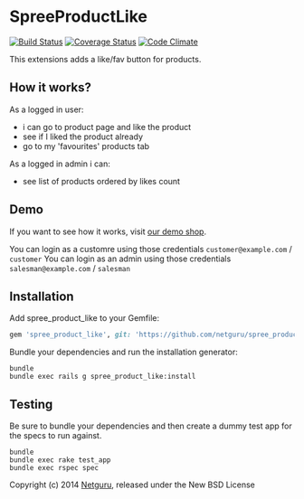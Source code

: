 SpreeProductLike
================
[![Build Status](https://travis-ci.org/netguru/spree_product_like.png)](https://travis-ci.org/netguru/spree_product_like)
[![Coverage Status](https://coveralls.io/repos/netguru/spree_product_like/badge.png?branch=master)](https://coveralls.io/r/netguru/spree_product_like?branch=master)
[![Code Climate](https://codeclimate.com/github/netguru/spree_product_like.png)](https://codeclimate.com/github/netguru/spree_product_like)

This extensions adds a like/fav button for products.

How it works?
-------------

As a logged in user:

  - i can go to product page and like the product 
  - see if I liked the product already
  - go to my 'favourites' products tab 

As a logged in admin i can: 

  - see list of products ordered by likes count 

Demo
----

If you want to see how it works, visit [our demo shop](https://spree-product-like.herokuapp.com).

You can login as a customre using those credentials `customer@example.com` / `customer`
You can login as an admin using those credentials `salesman@example.com` / `salesman`

Installation
------------

Add spree_product_like to your Gemfile:

```ruby
gem 'spree_product_like', git: 'https://github.com/netguru/spree_product_like.git', branch: '2-1-stable'
```

Bundle your dependencies and run the installation generator:

```shell
bundle
bundle exec rails g spree_product_like:install
```

Testing
-------

Be sure to bundle your dependencies and then create a dummy test app for the specs to run against.

```shell
bundle
bundle exec rake test_app
bundle exec rspec spec
```

Copyright (c) 2014 [Netguru](http://netguru.co), released under the New BSD License
